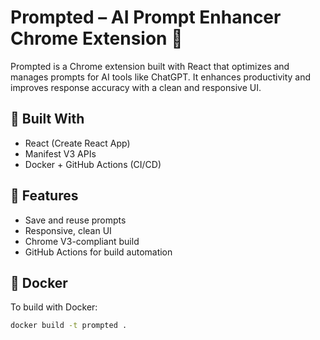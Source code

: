 # Prompted – AI Prompt Enhancer Chrome Extension 🚀

Prompted is a Chrome extension built with React that optimizes and manages prompts for AI tools like ChatGPT. It enhances productivity and improves response accuracy with a clean and responsive UI.

## 🔧 Built With
- React (Create React App)
- Manifest V3 APIs
- Docker + GitHub Actions (CI/CD)

## 🚀 Features
- Save and reuse prompts
- Responsive, clean UI
- Chrome V3-compliant build
- GitHub Actions for build automation

## 🐳 Docker
To build with Docker:
```bash
docker build -t prompted .
